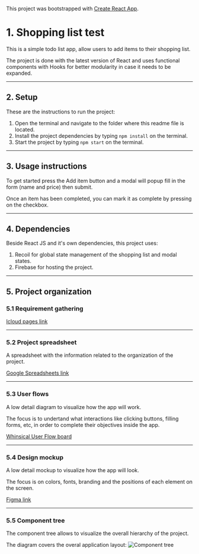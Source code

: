 This project was bootstrapped with [Create React App](https://github.com/facebook/create-react-app).

# 1. Shopping list test

This is a simple todo list app, allow users to add items to their shopping list.

The project is done with the latest version of React and uses functional components with Hooks for better modularity in case it needs to be expanded.

---

## 2. Setup

These are the instructions to run the project:

1. Open the terminal and navigate to the folder where this readme file is located.
1. Install the project dependencies by typing `npm install` on the terminal.
1. Start the project by typing `npm start` on the terminal.

---

## 3. Usage instructions

To get started press the Add item button and a modal will popup fill in the form (name and price) then submit.

Once an item has been completed, you can mark it as complete by pressing on the checkbox.

---

## 4. Dependencies

Beside React JS and it's own dependencies, this project uses:

1. Recoil for global state management of the shopping list and modal states.
2. Firebase for hosting the project.

---

## 5. Project organization

### 5.1 Requirement gathering

[Icloud pages link](https://www.icloud.com/pages/0QEMNks7iobqc-ySOqNSRZf8w#project-4-testing-todo-hassan-o)

---

### 5.2 Project spreadsheet

A spreadsheet with the information related to the organization of the project.

[Google Spreadsheets link](https://docs.google.com/spreadsheets/d/1OperdKDsbQGf6e-dkj3yTbINkmX34y1Y/edit?usp=sharing&ouid=115827464576694642970&rtpof=true&sd=true)

---

### 5.3 User flows

A low detail diagram to visualize how the app will work.

The focus is to undertand what interactions like clicking buttons, filling forms, etc, in order to complete their objectives inside the app.

[Whinsical User Flow board](https://whimsical.com/testing-todo-app-hassan-o-K7AUnQX2smRpFvYsBEHJbQ)

---

### 5.4 Design mockup

A low detail mockup to visualize how the app will look.

The focus is on colors, fonts, branding and the positions of each element on the screen.

[Figma link](https://www.figma.com/file/YVw7Yus46XpOcBdZPPayRe/Testing-todo-list-hassan-o?node-id=0:1)

---

### 5.5 Component tree

The component tree allows to visualize the overall hierarchy of the project.

The diagram covers the overal application layout:
![Component tree](https://whimsical.com/component-tree-testing-todo-hassan-o-Y296EBemAoPqkjTL7QDwKS)
